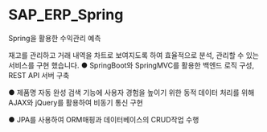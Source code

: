 # SAP_ERP_Spring
Spring을 활용한 수익관리 예측

재고를 관리하고 거래 내역을 차트로 보여지도록 하여 효율적으로 분석, 관리할 수 있는 서비스를 구현 했습니다.
● SpringBoot와 SpringMVC를 활용한 백엔드 로직 구성, REST API 서버 구축

● 제품명 자동 완성 검색 기능에 사용자 경험을 높이기 위한 동적 데이터 처리를 위해 AJAX와 jQuery를 활용하여 비동기 통신 구현

● JPA를 사용하여 ORM매핑과 데이터베이스의 CRUD작업 수행
